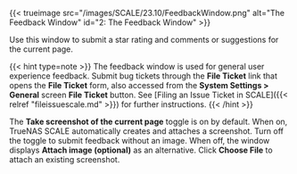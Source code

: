 ---
---

{{< trueimage src="/images/SCALE/23.10/FeedbackWindow.png" alt="The Feedback Window" id="2: The Feedback Window" >}}

Use this window to submit a star rating and comments or suggestions for the current page.

{{< hint type=note >}}
The feedback window is used for general user experience feedback. 
Submit bug tickets through the **File Ticket** link that opens the **File Ticket** form, also accessed from the **System Settings > General** screen **File Ticket** button. See [Filing an Issue Ticket in SCALE]({{< relref "fileissuescale.md" >}}) for further instructions.
{{< /hint >}}

The **Take screenshot of the current page** toggle is on by default. When on, TrueNAS SCALE automatically creates and attaches a screenshot.
Turn off the toggle to submit feedback without an image.
When off, the window displays **Attach image (optional)** as an alternative.
Click **Choose File** to attach an existing screenshot.

